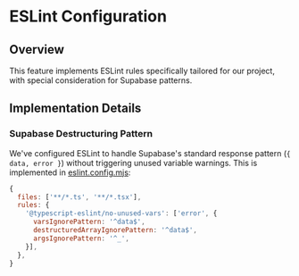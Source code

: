 # ESLint Configuration

## Overview
This feature implements ESLint rules specifically tailored for our project, with special consideration for Supabase patterns.

## Implementation Details

### Supabase Destructuring Pattern
We've configured ESLint to handle Supabase's standard response pattern (`{ data, error }`) without triggering unused variable warnings. This is implemented in [eslint.config.mjs](cci:7://file:///Users/scott/Library/Mobile%20Documents/com~apple~CloudDocs/github/ccc-landing2/eslint.config.mjs:0:0-0:0):

```javascript
{
  files: ['**/*.ts', '**/*.tsx'],
  rules: {
    '@typescript-eslint/no-unused-vars': ['error', {
      varsIgnorePattern: '^data$',
      destructuredArrayIgnorePattern: '^data$',
      argsIgnorePattern: '^_',
    }],
  },
}